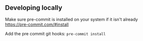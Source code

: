 ## Developing locally

Make sure pre-commit is installed on your system if it isn't already
https://pre-commit.com/#install

Add the pre commit git hooks:
`pre-commit install`
